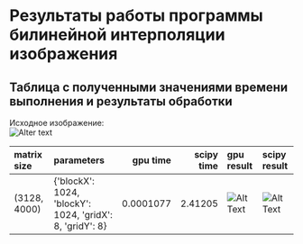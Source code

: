 <h1>Результаты работы программы билинейной интерполяции изображения</h1>

<h2>Таблица с полученными значениями времени выполнения и результаты обработки</h2>

Исходное изображение: <br>
![Alter text](ris.bmp)


| matrix size   | parameters                                               |   gpu time |   scipy time | gpu result               | scipy result               |
|:--------------|:---------------------------------------------------------|-----------:|-------------:|:-------------------------|:---------------------------|
| (3128, 4000)  | {'blockX': 1024, 'blockY': 1024, 'gridX': 8, 'gridY': 8} |  0.0001077 |      2.41205 | ![Alt Text](out_gpu.bmp) | ![Alt Text](out_scipy.bmp) |